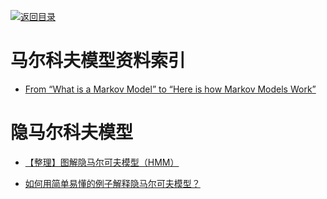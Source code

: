 [![返回目录](https://parg.co/UGo)](https://parg.co/b4z) 
 
# 马尔科夫模型资料索引

- [From “What is a Markov Model” to “Here is how Markov Models Work”](https://hackernoon.com/from-what-is-a-markov-model-to-here-is-how-markov-models-work-1ac5f4629b71#.9mrz6lizf)

# 隐马尔科夫模型

- [【整理】图解隐马尔可夫模型（HMM）](http://www.cnblogs.com/crazyacking/p/6505033.html)

* [如何用简单易懂的例子解释隐马尔可夫模型？](https://www.zhihu.com/question/20962240)
